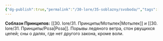 ```yaml
---
{"dg-publish":true,"permalink":"/30-lore/35-soblazny/svoboda/","tags":["незримое/соблазн"]}
---
```


**Соблазн Принципов:** [[30. lore/31. Принципы/Мотылек\|Мотылек]] и [[30. lore/31. Принципы/Роза\|Роза]].
Порывы ледяного ветра, стон рвущихся цепей; сны о далях, где нет другого закона, кроме воли.  